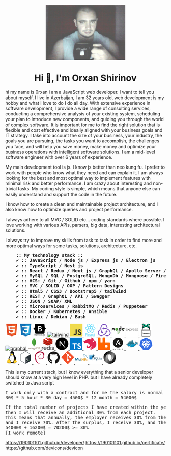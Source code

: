 <p align='center'><img align="center" width='250' height='172' src="https://github.com/190101101/190101101/raw/main/me.JPG" alt="Orxan" /></p>
<h1 align="center">Hi 👋, I'm Orxan Shirinov</h1>
<p>
  hi my name is 0rxan i am a JavaScript web developer. I want to tell you about
  myself. I live in Azerbaijan, I am 32 years old, web development is my hobby
  and what I love to do I do all day. With extensive experience in software
  development, I provide a wide range of consulting services, conducting a
  comprehensive analysis of your existing system, scheduling your plan to
  introduce new components, and guiding you through the world of complex
  software. It is important for me to find the right solution that is flexible
  and cost effective and ideally aligned with your business goals and IT
  strategy. I take into account the size of your business, your industry, the
  goals you are pursuing, the tasks you want to accomplish, the challenges you
  face, and will help you save money, make money and optimize your business
  operations with intelligent software solutions. I am a mid-level software
  engineer with over 6 years of experience.
</p>
<p>
  My main development tool is js. I know js better than neo kung fu. I prefer to
  work with people who know what they need and can explain it. I am always
  looking for the best and most optimal way to implement features with minimal
  risk and better performance. I am crazy about interesting and non-trivial
  tasks. My coding style is simple, which means that anyone else can easily
  understand and support the code in the future.
</p>
<p>
  I know how to create a clean and maintainable project architecture, and I also
  know how to optimize queries and project performance.
</p>
<p>
  I always adhere to all MVC / SOLID etc... coding standards where possible. I
  love working with various APIs, parsers, big data, interesting architectural
  solutions.
</p>
<p>
  I always try to improve my skills from task to task in order to find more and
  more optimal ways for some tasks, solutions, architecture, etc.
</p>
<pre>
    <b>:: My technology stack ::</b>
    <b>✔ :: JavaScript / Node js / Express js / Electron js</b>
    <b>✔ :: TypeScript / Nest js  </b>
    <b>✔ :: React / Redux / Next js / GraphQL / Apollo Server / React Native</b>
    <b>✔ :: MySQL / SQL / PostgreSQL, MongoDb / Mongoose / Firebase</b>
    <b>✔ :: VCS: / Git / Github / npm / yarn</b>
    <b>✔ :: MVC / SOLID / OOP / Pattern Designs</b>
    <b>✔ :: Html5 / CSS3 / Bootstrap5 / tailwind</b>
    <b>✔ :: REST / GraphQL / API / Swagger</b>
    <b>✔ :: JSON / SOAP/ XML</b>
    <b>✔ :: Microservices / RabbitMQ / Redis / Puppeteer</b>
    <b>✔ :: Docker / Kubernetes / Ansible</b>
    <b>✔ :: Linux / Debian / Bash</b>
</pre>

<p align="left">
  <a rel="noreferrer">
    <img
      src="https://github.com/devicons/devicon/blob/master/icons/html5/html5-original.svg"
      alt="html5"
      width="40"
      height="40"
    />
  </a>
  <a rel="noreferrer">
    <img
      src="https://github.com/devicons/devicon/blob/master/icons/css3/css3-original.svg"
      alt="css3"
      width="40"
      height="40"
    />
  </a>
  <a href="https://getbootstrap.com" target="_blank" rel="noreferrer">
    <img
      src="https://raw.githubusercontent.com/devicons/devicon/master/icons/bootstrap/bootstrap-plain-wordmark.svg"
      alt="bootstrap"
      width="40"
      height="40"
    />
  </a>
  <a href="https://tailwindcss.com/" target="_blank" rel="noreferrer">
    <img
      src="https://www.vectorlogo.zone/logos/tailwindcss/tailwindcss-icon.svg"
      alt="tailwind"
      width="40"
      height="40"
    />
  </a>
  <a
    href="https://developer.mozilla.org/en-US/docs/Web/JavaScript"
    target="_blank"
    rel="noreferrer"
  >
    <img
      src="https://raw.githubusercontent.com/devicons/devicon/master/icons/javascript/javascript-original.svg"
      alt="javascript"
      width="40"
      height="40"
    />
  </a>
  <a href="https://react.dev" target="_blank" rel="noreferrer">
    <img
      src="https://github.com/devicons/devicon/blob/master/icons/react/react-original-wordmark.svg"
      alt="react"
      width="40"
      height="40"
    />
  </a>
  <a href="https://redux.js.org" target="_blank" rel="noreferrer">
    <img
      src="https://raw.githubusercontent.com/devicons/devicon/master/icons/redux/redux-original.svg"
      alt="redux"
      width="40"
      height="40"
    />
  </a>
  <a href="https://nodejs.org" target="_blank" rel="noreferrer">
    <img
      src="https://raw.githubusercontent.com/devicons/devicon/master/icons/nodejs/nodejs-original-wordmark.svg"
      alt="nodejs"
      width="40"
      height="40"
    />
  </a>
  <a href="https://expressjs.com" target="_blank" rel="noreferrer">
    <img
      src="https://raw.githubusercontent.com/devicons/devicon/master/icons/express/express-original-wordmark.svg"
      alt="express"
      width="40"
      height="40"
    />
  </a>
  <a href="https://pptr.dev/" target="_blank" rel="noreferrer">
    <img
      src="https://github.com/devicons/devicon/blob/master/icons/puppeteer/puppeteer-original.svg"
      alt="puppeteer"
      width="40"
      height="40"
    />
  </a>
  <a href="https://graphql.org" target="_blank" rel="noreferrer">
    <img
      src="https://www.vectorlogo.zone/logos/graphql/graphql-icon.svg"
      alt="graphql"
      width="40"
      height="40"
    />
  </a>
  <a href="https://www.mongodb.com/" target="_blank" rel="noreferrer">
    <img
      src="https://raw.githubusercontent.com/devicons/devicon/master/icons/mongodb/mongodb-original-wordmark.svg"
      alt="mongodb"
      width="40"
      height="40"
    />
  </a>
  <a href="https://redis.io/" target="_blank" rel="noreferrer">
    <img
      src="https://github.com/devicons/devicon/blob/master/icons/redis/redis-original-wordmark.svg"
      alt="redis"
      width="40"
      height="40"
    />
  </a>
  <a href="https://nextjs.org/" target="_blank" rel="noreferrer">
    <img
      src="https://github.com/devicons/devicon/blob/master/icons/nextjs/nextjs-original.svg"
      alt="nextjs"
      width="40"
      height="40"
    />
  </a>
  <a href="https://www.typescriptlang.org/" target="_blank" rel="noreferrer">
    <img
      src="https://raw.githubusercontent.com/devicons/devicon/master/icons/typescript/typescript-original.svg"
      alt="typescript"
      width="40"
      height="40"
    />
  </a>
  <a href="https://nestjs.com/" target="_blank" rel="noreferrer">
    <img
      src="https://github.com/devicons/devicon/blob/master/icons/nestjs/nestjs-original.svg"
      alt="nestjs"
      width="40"
      height="40"
    />
  </a>
  <a href="https://rabbitmq.com/" target="_blank" rel="noreferrer">
    <img
      src="https://github.com/devicons/devicon/blob/master/icons/rabbitmq/rabbitmq-original.svg"
      alt="rabbitmq"
      width="40"
      height="40"
    />
  </a>
  <a href="https://www.ansible.com/" target="_blank" rel="noreferrer">
    <img
      src="https://github.com/devicons/devicon/blob/master/icons/ansible/ansible-original-wordmark.svg"
      alt="ansible"
      width="40"
      height="40"
    />
  </a>
  <a href="https://www.docker.com/" target="_blank" rel="noreferrer">
    <img
      src="https://github.com/devicons/devicon/blob/master/icons/docker/docker-original.svg"
      alt="docker"
      width="40"
      height="40"
    />
  </a>
  <a href="https://kubernetes.io/" target="_blank" rel="noreferrer">
    <img
      src="https://github.com/devicons/devicon/blob/master/icons/kubernetes/kubernetes-original.svg"
      alt="kubernetes"
      width="40"
      height="40"
    />
  </a>
  <a href="https://www.linux.org/" target="_blank" rel="noreferrer">
    <img
      src="https://github.com/devicons/devicon/blob/master/icons/linux/linux-original.svg"
      alt="linux"
      width="40"
      height="40"
    />
  </a>
  <a href="https://www.gnu.org/software/bash/" target="_blank" rel="noreferrer">
    <img
      src="https://github.com/devicons/devicon/blob/master/icons/bash/bash-original.svg"
      alt="bash"
      width="40"
      height="40"
    />
  </a>
  <a href="https://www.debian.org/" target="_blank" rel="noreferrer">
    <img
      src="https://github.com/devicons/devicon/blob/master/icons/debian/debian-plain.svg"
      alt="debian"
      width="40"
      height="40"
    />
  </a>
  <a href="https://www.github.com/" target="_blank" rel="noreferrer">
    <img
      src="https://github.com/devicons/devicon/blob/master/icons/github/github-original.svg"
      alt="github"
      width="40"
      height="40"
    />
  </a>
  <a href="https://git-scm.com/" target="_blank" rel="noreferrer">
    <img
      src="https://github.com/devicons/devicon/blob/master/icons/git/git-plain.svg"
      alt="git"
      width="40"
      height="40"
    />
  </a>
  <a href="https://www.mysql.com/" target="_blank" rel="noreferrer">
    <img
      src="https://github.com/devicons/devicon/blob/master/icons/mysql/mysql-original-wordmark.svg"
      alt="mysql"
      width="40"
      height="40"
    />
  </a>
  <a href="https://www.sqlite.org/index.html" target="_blank" rel="noreferrer">
    <img
      src="https://github.com/devicons/devicon/blob/master/icons/sqlite/sqlite-original-wordmark.svg"
      alt="sqlite"
      width="40"
      height="40"
    />
  </a>
  <a href="https://www.json.org/" target="_blank" rel="noreferrer">
    <img
      src="https://github.com/devicons/devicon/blob/master/icons/json/json-original.svg"
      alt="json"
      width="40"
      height="40"
    />
  </a>
</p>
<p>
	This is my current stack, but I know everything that a senior developer should know at a very high level in PHP. but I have already completely switched to Java script
</p>
<pre>
I work only with a contract and for me the salary is normal per year
30$ * 5 hour * 30 day = 4500$ * 12 month = 54000$
</pre>
<pre>
If the total number of projects I have created within the year exceeds 30% of my annual salary, 
then I will receive an additional 30% from each project.
This means that annually, the employer receives 30% from the projects, 
and I receive 70%. After the surplus, I receive 30%, and the employer receives 70%.
54000$ + 16200$ = 70200$ >= 30%
[I work remote]
</pre>
<a href="https://190101101.github.io/developer/">https://190101101.github.io/developer/</a>
<a href="https://190101101.github.io/certificate/">https://190101101.github.io/certificate/</a>
<noscript>https://github.com/devicons/devicon</noscript>

